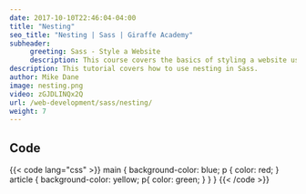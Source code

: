 ```yaml
---
date: 2017-10-10T22:46:04-04:00
title: "Nesting"
seo_title: "Nesting | Sass | Giraffe Academy"
subheader:
     greeting: Sass - Style a Website
     description: This course covers the basics of styling a website using Sass. Work your way through the videos and we'll teach you everything you need to know to style a basic website!
description: This tutorial covers how to use nesting in Sass.
author: Mike Dane
image: nesting.png
video: zGJDLINQx2Q
url: /web-development/sass/nesting/
weight: 7
---
```


## Code

{{< code lang="css" >}}
main {
     background-color: blue;
     p {
          color: red;
     }
     article {
          background-color: yellow;
          p{
               color: green;
          }
     }
}
{{< /code >}}